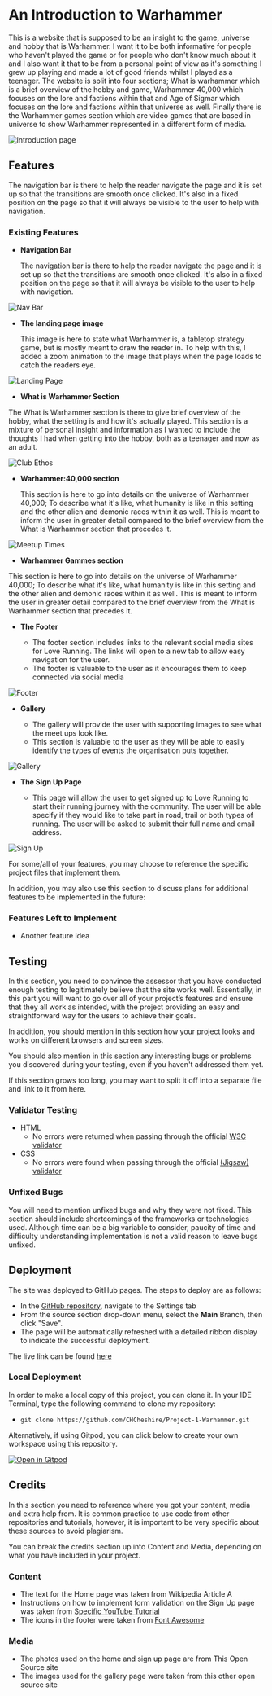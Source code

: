 # An Introduction to Warhammer 
 
This is a website that is supposed to be an insight to the game, universe and hobby that is Warhammer. I want it to be both informative for people who haven't played the game or for people who don't know much about it and I also want it that to be from a personal point of view as it's something I grew up playing and made a lot of good friends whilst 
I played as a teenager. The website is split into four sections; What is warhammer which is a brief overview of the hobby and game, Warhammer 40,000 which focuses on the lore
and factions within that and Age of Sigmar which focuses on the lore and factions within that universe as well. Finally there is the Warhammer games section which are video games that are based in universe to show Warhammer represented in a different form of media. 

![Introduction page](documentation/introduction-to-warhammer.png)

## Features 

The navigation bar is there to help the reader navigate the page and it is set up so that the transitions are smooth once clicked. It's also in a fixed position on the page so that it will always be visible to the user to help with navigation.

### Existing Features

- __Navigation Bar__

  The navigation bar is there to help the reader navigate the page and it is set up so that the transitions are smooth once clicked. It's also in a fixed position on the page so that it will always be visible to the user to help with navigation. 

![Nav Bar](https://github.com/lucyrush/readme-template/blob/master/media/love_running_nav.png)

- __The landing page image__

  This image is here to state what Warhammer is, a tabletop strategy game, but is mostly meant to draw the reader in. To help with this, I added a zoom animation to the image that plays when the page loads to catch the readers eye. 

![Landing Page](https://github.com/lucyrush/readme-template/blob/master/media/love_running_landing.png)

- __What is Warhammer Section__

 The What is Warhammer section is there to give brief overview of the hobby, what the setting is and how it's actually played. This section is a mixture of personal insight and information as I wanted to include the thoughts I had when getting into the hobby, both as a teenager and now as an adult. 

![Club Ethos](https://github.com/lucyrush/readme-template/blob/master/media/love_running_ethos.png)

- __Warhammer:40,000 section__

  This section is here to go into details on the universe of Warhammer 40,000; To describe what it's like, what humanity is like in this setting and the other alien and demonic races within it as well. This is meant to inform the user in greater detail compared to the brief overview from the What is Warhammer section that precedes it. 

![Meetup Times](https://github.com/lucyrush/readme-template/blob/master/media/love_running_times.png)

- __Warhammer Gammes section__

This section is here to go into details on the universe of Warhammer 40,000; To describe what it's like, what humanity is like in this setting and the other alien and demonic races within it as well. This is meant to inform the user in greater detail compared to the brief overview from the What is Warhammer section that precedes it. 

- __The Footer__ 

  - The footer section includes links to the relevant social media sites for Love Running. The links will open to a new tab to allow easy navigation for the user. 
  - The footer is valuable to the user as it encourages them to keep connected via social media

![Footer](https://github.com/lucyrush/readme-template/blob/master/media/love_running_footer.png)

- __Gallery__

  - The gallery will provide the user with supporting images to see what the meet ups look like. 
  - This section is valuable to the user as they will be able to easily identify the types of events the organisation puts together. 

![Gallery](https://github.com/lucyrush/readme-template/blob/master/media/love_running_gallery.png)

- __The Sign Up Page__

  - This page will allow the user to get signed up to Love Running to start their running journey with the community. The user will be able specify if they would like to take part in road, trail or both types of running. The user will be asked to submit their full name and email address. 

![Sign Up](https://github.com/lucyrush/readme-template/blob/master/media/love_running_signup.png)

For some/all of your features, you may choose to reference the specific project files that implement them.

In addition, you may also use this section to discuss plans for additional features to be implemented in the future:

### Features Left to Implement

- Another feature idea

## Testing 

In this section, you need to convince the assessor that you have conducted enough testing to legitimately believe that the site works well. Essentially, in this part you will want to go over all of your project’s features and ensure that they all work as intended, with the project providing an easy and straightforward way for the users to achieve their goals.

In addition, you should mention in this section how your project looks and works on different browsers and screen sizes.

You should also mention in this section any interesting bugs or problems you discovered during your testing, even if you haven't addressed them yet.

If this section grows too long, you may want to split it off into a separate file and link to it from here.


### Validator Testing 

- HTML
  - No errors were returned when passing through the official [W3C validator](https://validator.w3.org/nu/?doc=https%3A%2F%2Fcode-institute-org.github.io%2Flove-running-2.0%2Findex.html)
- CSS
  - No errors were found when passing through the official [(Jigsaw) validator](https://jigsaw.w3.org/css-validator/validator?uri=https%3A%2F%2Fvalidator.w3.org%2Fnu%2F%3Fdoc%3Dhttps%253A%252F%252Fcode-institute-org.github.io%252Flove-running-2.0%252Findex.html&profile=css3svg&usermedium=all&warning=1&vextwarning=&lang=en#css)

### Unfixed Bugs

You will need to mention unfixed bugs and why they were not fixed. This section should include shortcomings of the frameworks or technologies used. Although time can be a big variable to consider, paucity of time and difficulty understanding implementation is not a valid reason to leave bugs unfixed. 

## Deployment

The site was deployed to GitHub pages. The steps to deploy are as follows: 
  - In the [GitHub repository](https://github.com/CHCheshire/Project-1-Warhammer), navigate to the Settings tab 
  - From the source section drop-down menu, select the **Main** Branch, then click "Save".
  - The page will be automatically refreshed with a detailed ribbon display to indicate the successful deployment.

The live link can be found [here](https://chcheshire.github.io/Project-1-Warhammer/)

### Local Deployment

In order to make a local copy of this project, you can clone it. In your IDE Terminal, type the following command to clone my repository:

- `git clone https://github.com/CHCheshire/Project-1-Warhammer.git`

Alternatively, if using Gitpod, you can click below to create your own workspace using this repository.

[![Open in Gitpod](https://gitpod.io/button/open-in-gitpod.svg)](https://gitpod.io/#https://github.com/CHCheshire/Project-1-Warhammer)


## Credits 

In this section you need to reference where you got your content, media and extra help from. It is common practice to use code from other repositories and tutorials, however, it is important to be very specific about these sources to avoid plagiarism. 

You can break the credits section up into Content and Media, depending on what you have included in your project. 

### Content 

- The text for the Home page was taken from Wikipedia Article A
- Instructions on how to implement form validation on the Sign Up page was taken from [Specific YouTube Tutorial](https://www.youtube.com/)
- The icons in the footer were taken from [Font Awesome](https://fontawesome.com/)

### Media

- The photos used on the home and sign up page are from This Open Source site
- The images used for the gallery page were taken from this other open source site



